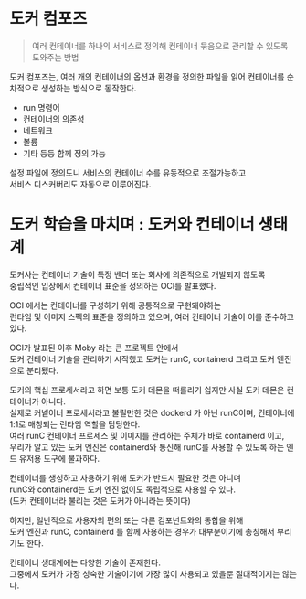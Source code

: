 # 도커 컴포즈 
> 여러 컨테이너를 하나의 서비스로 정의해 컨테이너 묶음으로 관리할 수 있도록 도와주는 방법  

도커 컴포즈는, 여러 개의 컨테이너의 옵션과 환경을 정의한 파일을 읽어 컨테이너를 순차적으로 생성하는 방식으로 동작한다.    

* run 명령어
* 컨테이너의 의존성
* 네트워크
* 볼륨
* 기타 등등 함께 정의 가능 

설정 파일에 정의도니 서비스의 컨테이너 수를 유동적으로 조절가능하고    
서비스 디스커버리도 자동으로 이루어진다.   

# 도커 학습을 마치며 : 도커와 컨테이너 생태계    
 
도커사는 컨테이너 기술이 특정 벤더 또는 회사에 의존적으로 개발되지 않도록      
중립적인 입장에서 컨테이너 표준을 정의하는 OCI를 발표했다.    
    
OCI 에서는 컨테이너를 구성하기 위해 공통적으로 구현돼야하는     
런타임 및 이미지 스펙의 표준을 정의하고 있으며, 여러 컨테이너 기술이 이를 준수하고 있다.      
  
OCI가 발표된 이후 Moby 라는 큰 프로젝트 안에서     
도커 컨테이너 기술을 관리하기 시작했고 도커는 runC, containerd 그리고 도커 엔진으로 분리됐다.        
    
도커의 핵십 프로세서라고 하면 보통 도커 데몬을 떠롤리기 쉽지만 사실 도커  데몬은 컨테이너가 아니다.        
실제로 커넽이너 프로세서라고 불릴만한 것은 dockerd 가 아닌 runC이며, 컨테이너에 1:1로 매칭되는 런타임 역할을 담당한다.       
여러 runC 컨테이너 프로세스 및 이미지를 관리하는 주체가 바로 containerd 이고,     
우리가 알고 있는 도커 엔진은 containerd와 통신해 runC를 사용할 수 있도록 하는 엔드 유저용 도구에 불과하다.  
  
컨테이너를 생성하고 사용하기 위해 도커가 반드시 필요한 것은 아니며     
runC와 containerd는 도커 엔진 없이도 독립적으로 사용할 수 있다.     
(도커 컨테이너라 불리는 것은 도커가 아니라는 뜻이다)  
     
하지만, 일반적으로 사용자의 편의 또는 다른 컴포넌트와의 통합을 위해     
도커 엔진과 runC, containerd 를 함께 사용하는 경우가 대부분이기에 총칭해서 부리기도 한다.  
  
컨테이너 생태계에는 다양한 기술이 존재한다.       
그중에서 도커가 가장 성숙한 기술이기에 가장 많이 사용되고 있을뿐 절대적이지는 않는다.     
